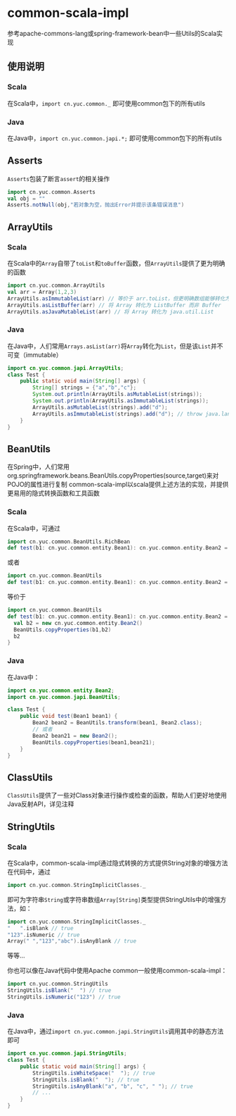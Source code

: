 # common-scala-impl
参考apache-commons-lang或spring-framework-bean中一些Utils的Scala实现
## 使用说明
### Scala
在Scala中，`import cn.yuc.common._` 即可使用common包下的所有utils
### Java
在Java中，`import cn.yuc.common.japi.*;` 即可使用common包下的所有utils

## Asserts
`Asserts`包装了断言`assert`的相关操作
```scala
import cn.yuc.common.Asserts
val obj = ""
Asserts.notNull(obj,"若对象为空，抛出Error并提示该条错误消息")
```

## ArrayUtils
### Scala
在Scala中的`Array`自带了`toList`和`toBuffer`函数，但`ArrayUtils`提供了更为明确的函数
```scala
import cn.yuc.common.ArrayUtils
val arr = Array(1,2,3)
ArrayUtils.asImmutableList(arr) // 等价于 arr.toList，但更明确数组能够转化为不可变列表
ArrayUtils.asListBuffer(arr) // 将 Array 转化为 ListBuffer 而非 Buffer
ArrayUtils.asJavaMutableList(arr) // 将 Array 转化为 java.util.List
```
### Java
在Java中，人们常用`Arrays.asList(arr)`将`Array`转化为`List`，但是该`List`并不可变（immutable）
```java
import cn.yuc.common.japi.ArrayUtils;
class Test {
    public static void main(String[] args) {
        String[] strings = {"a","b","c"};
        System.out.println(ArrayUtils.asMutableList(strings));
        System.out.println(ArrayUtils.asImmutableList(strings));
        ArrayUtils.asMutableList(strings).add("d");
        ArrayUtils.asImmutableList(strings).add("d"); // throw java.lang.UnsupportedOperationException
    }
}
```
## BeanUtils
在Spring中，人们常用org.springframework.beans.BeanUtils.copyProperties(source,target)来对POJO的属性进行复制
common-scala-impl以scala提供上述方法的实现，并提供更易用的隐式转换函数和工具函数
### Scala
在Scala中，可通过
```scala
import cn.yuc.common.BeanUtils.RichBean
def test(b1: cn.yuc.common.entity.Bean1): cn.yuc.common.entity.Bean2 = b1.to[cn.yuc.common.entity.Bean2]
```
或者
```scala
import cn.yuc.common.BeanUtils
def test(b1: cn.yuc.common.entity.Bean1): cn.yuc.common.entity.Bean2 = BeanUtils.transform[cn.yuc.common.entity.Bean2](b1)
```
等价于
```scala
import cn.yuc.common.BeanUtils
def test(b1: cn.yuc.common.entity.Bean1): cn.yuc.common.entity.Bean2 = {
  val b2 = new cn.yuc.common.entity.Bean2()
  BeanUtils.copyProperties(b1,b2)
  b2
}
```

### Java
在Java中：
```java
import cn.yuc.common.entity.Bean2;
import cn.yuc.common.japi.BeanUtils;

class Test {
    public void test(Bean1 bean1) {
        Bean2 bean2 = BeanUtils.transform(bean1, Bean2.class);
        // 或者
        Bean2 bean21 = new Bean2();
        BeanUtils.copyProperties(bean1,bean21);
    }
}
```

## ClassUtils
`ClassUtils`提供了一些对Class对象进行操作或检查的函数，帮助人们更好地使用Java反射API，详见注释

## StringUtils
### Scala
在Scala中，common-scala-impl通过隐式转换的方式提供String对象的增强方法
在代码中，通过
```scala
import cn.yuc.common.StringImplicitClasses._
```
即可为字符串`String`或字符串数组`Array[String]`类型提供StringUtils中的增强方法，如：
```scala
import cn.yuc.common.StringImplicitClasses._
"   ".isBlank // true
"123".isNumeric // true
Array(" ","123","abc").isAnyBlank // true
```
等等...

你也可以像在Java代码中使用Apache common一般使用common-scala-impl：
```scala
import cn.yuc.common.StringUtils
StringUtils.isBlank("  ") // true
StringUtils.isNumeric("123") // true
```
### Java
在Java中，通过`import cn.yuc.common.japi.StringUtils`调用其中的静态方法即可
```java
import cn.yuc.common.japi.StringUtils;
class Test {
    public static void main(String[] args) {
        StringUtils.isWhiteSpace("  "); // true
        StringUtils.isBlank("  "); // true
        StringUtils.isAnyBlank("a", "b", "c", " "); // true
        // ...
    }
}
```

